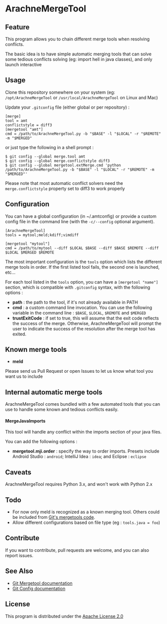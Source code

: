# ArachneMergeTool

## Feature

This program allows you to chain different merge tools when resolving conflicts.

The basic idea is to have simple automatic merging tools that can solve some tedious conflicts solving
(eg: import hell in java classes), and only launch interactive

## Usage

Clone this repository somewhere on your system (eg: `/opt/ArachneMergeTool` or `/usr/local/ArachneMergeTool` on Linux and Mac)

Update your `.gitconfig` file (either global or per repository) :


    [merge]
    tool = amt
    conflictstyle = diff3
    [mergetool "amt"]
    cmd = /path/to/ArachneMergeTool.py -b "$BASE" -l "$LOCAL" -r "$REMOTE" -m "$MERGED"

or just type the following in a shell prompt :


    $ git config --global merge.tool amt
    $ git config --global merge.conflictstyle diff3
    $ git config --global mergetool.extMerge.cmd 'python /path/to/ArachneMergeTool.py -b "$BASE" -l "$LOCAL" -r "$REMOTE" -m "$MERGED"'

Please note that most automatic conflict solvers need the `merge.conflictstyle` property set to diff3 to work properly


## Configuration

You can have a global configuration (in ~/.amtconfig) or provide a custom config file in the command
line (with the `-c/--config` optional argument).

    [ArachneMergeTool]
    tools = mytool;meld;kdiff;vimdiff

    [mergetool "mytool"]
    cmd = /path/to/mytool --diff $LOCAL $BASE --diff $BASE $REMOTE --diff $LOCAL $MERGED $REMOTE


The most important configuration is the `tools` option which lists the different merge tools in order. If the first listed tool fails, the second one is launched, etc...

For each tool listed in the `tools` option, you can have a `[mergetool "name"]` section¸ which is compatible with `.gitconfig` syntax, with the following options :

 - **path** : the path to the tool, if it's not already available in PATH
 - **cmd** : a custom command line invocation. You can use the following variable in the command line : `$BASE`, `$LOCAL`, `$REMOTE` and `$MERGED`
 - **trustExitCode** : if set to true, this will assume that the exit code reflects the success of the merge. Otherwise, ArachneMergeTool will prompt the user to indicate the success of the resolution after the merge tool has exited.

## Known merge tools

 - **meld**

Please send us Pull Request or open Issues to let us know what tool you want us to include

## Internal automatic merge tools

ArachneMergeTool comes bundled with a few automated tools that you can use to handle some known and tedious conflicts easily.

#### MergeJavaImports

This tool will handle any conflict within the imports section of your java files.

You can add the following options :
 - **mergetool.mji.order** : specify the way to order imports. Presets include Android Studio : `android`; IntelliJ Idea : `idea`; and Eclipse : `eclipse`



## Caveats

ArachneMergeTool requires Python 3.x, and won't work with Python 2.x

## Todo

 - For now only meld is recognized as a known merging tool. Others could be included from [Git's mergetools code](https://github.com/git/git/tree/master/mergetools).
 - Allow different configurations based on file type (eg : `tools.java = foo`)

## Contribute

If you want to contribute, pull requests are welcome, and you can also report issues.

## See Also

 - [Git Mergetool documentation](https://git-scm.com/docs/git-mergetool)
 - [Git Config documentation](https://git-scm.com/docs/git-config)

## License

This program is distributed under the [Apache License 2.0](https://opensource.org/licenses/Apache-2.0)
